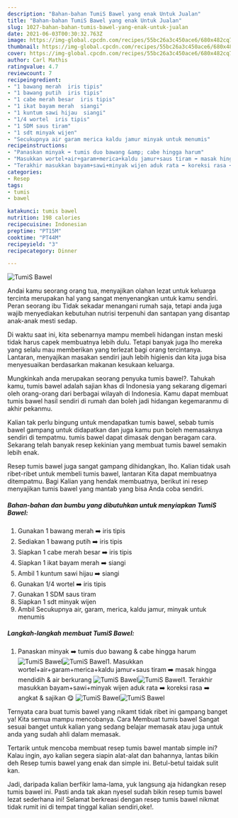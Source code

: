 ```yaml
---
description: "Bahan-bahan TumiS Bawel yang enak Untuk Jualan"
title: "Bahan-bahan TumiS Bawel yang enak Untuk Jualan"
slug: 1027-bahan-bahan-tumis-bawel-yang-enak-untuk-jualan
date: 2021-06-03T00:30:32.763Z
image: https://img-global.cpcdn.com/recipes/55bc26a3c450ace6/680x482cq70/tumis-bawel-foto-resep-utama.jpg
thumbnail: https://img-global.cpcdn.com/recipes/55bc26a3c450ace6/680x482cq70/tumis-bawel-foto-resep-utama.jpg
cover: https://img-global.cpcdn.com/recipes/55bc26a3c450ace6/680x482cq70/tumis-bawel-foto-resep-utama.jpg
author: Carl Mathis
ratingvalue: 4.7
reviewcount: 7
recipeingredient:
- "1 bawang merah  iris tipis"
- "1 bawang putih  iris tipis"
- "1 cabe merah besar  iris tipis"
- "1 ikat bayam merah  siangi"
- "1 kuntum sawi hijau  siangi"
- "1/4 wortel  iris tipis"
- "1 SDM saus tiram"
- "1 sdt minyak wijen"
- "Secukupnya air garam merica kaldu jamur minyak untuk menumis"
recipeinstructions:
- "Panaskan minyak ➡️ tumis duo bawang &amp; cabe hingga harum"
- "Masukkan wortel+air+garam+merica+kaldu jamur+saus tiram ➡️ masak hingga mendidih &amp; air berkurang"
- "Terakhir masukkan bayam+sawi+minyak wijen aduk rata ➡️ koreksi rasa ➡️ angkat &amp; sajikan 😋"
categories:
- Resep
tags:
- tumis
- bawel

katakunci: tumis bawel 
nutrition: 198 calories
recipecuisine: Indonesian
preptime: "PT15M"
cooktime: "PT44M"
recipeyield: "3"
recipecategory: Dinner

---
```



![TumiS Bawel](https://img-global.cpcdn.com/recipes/55bc26a3c450ace6/680x482cq70/tumis-bawel-foto-resep-utama.jpg)

Andai kamu seorang orang tua, menyajikan olahan lezat untuk keluarga tercinta merupakan hal yang sangat menyenangkan untuk kamu sendiri. Peran seorang ibu Tidak sekadar menangani rumah saja, tetapi anda juga wajib menyediakan kebutuhan nutrisi terpenuhi dan santapan yang disantap anak-anak mesti sedap.

Di waktu  saat ini, kita sebenarnya mampu membeli hidangan instan meski tidak harus capek membuatnya lebih dulu. Tetapi banyak juga lho mereka yang selalu mau memberikan yang terlezat bagi orang tercintanya. Lantaran, menyajikan masakan sendiri jauh lebih higienis dan kita juga bisa menyesuaikan berdasarkan makanan kesukaan keluarga. 



Mungkinkah anda merupakan seorang penyuka tumis bawel?. Tahukah kamu, tumis bawel adalah sajian khas di Indonesia yang sekarang digemari oleh orang-orang dari berbagai wilayah di Indonesia. Kamu dapat membuat tumis bawel hasil sendiri di rumah dan boleh jadi hidangan kegemaranmu di akhir pekanmu.

Kalian tak perlu bingung untuk mendapatkan tumis bawel, sebab tumis bawel gampang untuk didapatkan dan juga kamu pun boleh memasaknya sendiri di tempatmu. tumis bawel dapat dimasak dengan beragam cara. Sekarang telah banyak resep kekinian yang membuat tumis bawel semakin lebih enak.

Resep tumis bawel juga sangat gampang dihidangkan, lho. Kalian tidak usah ribet-ribet untuk membeli tumis bawel, lantaran Kita dapat membuatnya ditempatmu. Bagi Kalian yang hendak membuatnya, berikut ini resep menyajikan tumis bawel yang mantab yang bisa Anda coba sendiri.

<!--inarticleads1-->

##### Bahan-bahan dan bumbu yang dibutuhkan untuk menyiapkan TumiS Bawel:

1. Gunakan 1 bawang merah ➡️ iris tipis
1. Sediakan 1 bawang putih ➡️ iris tipis
1. Siapkan 1 cabe merah besar ➡️ iris tipis
1. Siapkan 1 ikat bayam merah ➡️ siangi
1. Ambil 1 kuntum sawi hijau ➡️ siangi
1. Gunakan 1/4 wortel ➡️ iris tipis
1. Gunakan 1 SDM saus tiram
1. Siapkan 1 sdt minyak wijen
1. Ambil Secukupnya air, garam, merica, kaldu jamur, minyak untuk menumis




<!--inarticleads2-->

##### Langkah-langkah membuat TumiS Bawel:

1. Panaskan minyak ➡️ tumis duo bawang &amp; cabe hingga harum
<img src="https://img-global.cpcdn.com/steps/e4525a782f9cbcd9/160x128cq70/tumis-bawel-langkah-memasak-1-foto.jpg" alt="TumiS Bawel"><img src="https://img-global.cpcdn.com/steps/a9a8f4b208120f50/160x128cq70/tumis-bawel-langkah-memasak-1-foto.jpg" alt="TumiS Bawel">1. Masukkan wortel+air+garam+merica+kaldu jamur+saus tiram ➡️ masak hingga mendidih &amp; air berkurang
<img src="https://img-global.cpcdn.com/steps/7eb5ae425072a4a7/160x128cq70/tumis-bawel-langkah-memasak-2-foto.jpg" alt="TumiS Bawel"><img src="https://img-global.cpcdn.com/steps/8c23c62b2bdae63f/160x128cq70/tumis-bawel-langkah-memasak-2-foto.jpg" alt="TumiS Bawel">1. Terakhir masukkan bayam+sawi+minyak wijen aduk rata ➡️ koreksi rasa ➡️ angkat &amp; sajikan 😋
<img src="https://img-global.cpcdn.com/steps/30ea6b83dba85441/160x128cq70/tumis-bawel-langkah-memasak-3-foto.jpg" alt="TumiS Bawel"><img src="https://img-global.cpcdn.com/steps/ca07245b4ee4cdf2/160x128cq70/tumis-bawel-langkah-memasak-3-foto.jpg" alt="TumiS Bawel">



Ternyata cara buat tumis bawel yang nikamt tidak ribet ini gampang banget ya! Kita semua mampu mencobanya. Cara Membuat tumis bawel Sangat sesuai banget untuk kalian yang sedang belajar memasak atau juga untuk anda yang sudah ahli dalam memasak.

Tertarik untuk mencoba membuat resep tumis bawel mantab simple ini? Kalau ingin, ayo kalian segera siapin alat-alat dan bahannya, lantas bikin deh Resep tumis bawel yang enak dan simple ini. Betul-betul taidak sulit kan. 

Jadi, daripada kalian berfikir lama-lama, yuk langsung aja hidangkan resep tumis bawel ini. Pasti anda tak akan nyesel sudah bikin resep tumis bawel lezat sederhana ini! Selamat berkreasi dengan resep tumis bawel nikmat tidak rumit ini di tempat tinggal kalian sendiri,oke!.


